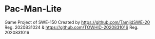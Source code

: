 # Pac-Man-Lite
Game Project of SWE-150
Created by https://github.com/TamjidSWE-20 Reg. 2020831024 & https://github.com/TOWHID-2020831016 Reg. 2020831016
